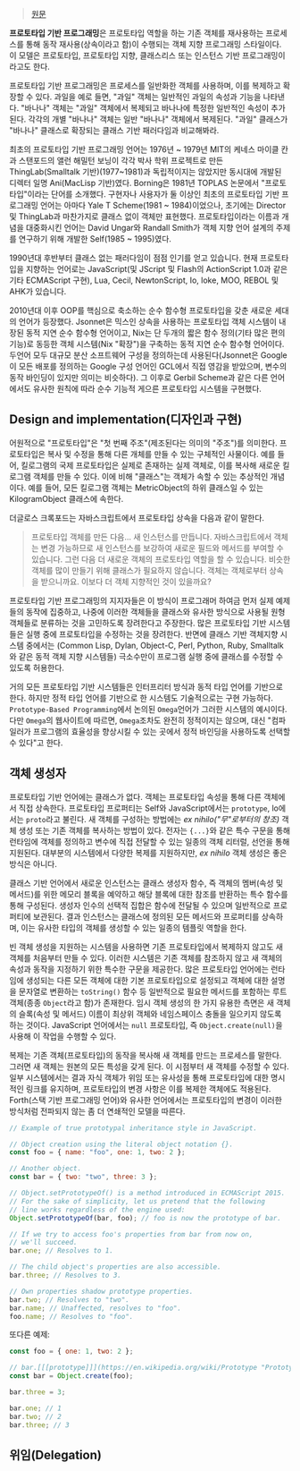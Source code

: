 > [원문](https://en.wikipedia.org/wiki/Prototype-based_programming)

**프로토타입 기반 프로그래밍**은 프로토타입 역할을 하는 기존 객체를 재사용하는 프로세스를 통해 동작 재사용(상속이라고 함)이 수행되는 객체 지향 프로그래밍 스타일이다. 이 모델은 프로토타입, 프로토타입 지향, 클래스리스 또는 인스턴스 기반 프로그래밍이라고도 한다.

프로토타입 기반 프로그래밍은 프로세스를 일반화한 객체를 사용하며, 이를 복제하고 확장할 수 있다. 과일을 예로 들면, "과일" 객체는 일반적인 과일의 속성과 기능을 나타낸다. "바나나" 객체는 "과일" 객체에서 복제되고 바나나에 특정한 일반적인 속성이 추가된다. 각각의 개별 "바나나" 객체는 일반 "바나나" 객체에서 복제된다. "과일" 클래스가 "바나나" 클래스로 확장되는 클래스 기반 패러다임과 비교해봐라.

최초의 프로토타입 기반 프로그래밍 언어는 1976년 ~ 1979년 MIT의 케네스 마이클 칸과 스탠포드의 앨런 해밀턴 보닝이 각각 박사 학위 프로젝트로 만든 ThingLab(Smalltalk 기반)(1977~1981)과 독립적이지는 않았지만 동시대에 개발된 디렉터 일명 Ani(MacLisp 기반)였다. Borning은 1981년 TOPLAS 논문에서 "프로토타입"이라는 단어를 소개했다. 구현자나 사용자가 둘 이상인 최초의 프로토타입 기반 프로그래밍 언어는 아마다 Yale T Scheme(1981 ~ 1984)이었으나, 초기에는 Director 및 ThingLab과 마찬가지로 클래스 없이 객체만 표현했다. 프로토타입이라는 이름과 개념을 대중화시킨 언어는 David Ungar와 Randall Smith가 객체 지향 언어 설계의 주제를 연구하기 위해 개발한 Self(1985 ~ 1995)였다.

1990년대 후반부터 클래스 없는 패러다임이 점점 인기를 얻고 있습니다. 현재 프로토타입을 지향하는 언어로는 JavaScript(및 JScript 및 Flash의 ActionScript 1.0과 같은 기타 ECMAScript 구현), Lua, Cecil, NewtonScript, Io, loke, MOO, REBOL 및 AHK가 있습니다.

2010년대 이후 OOP를 핵심으로 축소하는 순수 함수형 프로토타입을 갖춘 새로운 세대의 언어가 등장했다. Jsonnet은 믹스인 상속을 사용하는 프로토타입 객체 시스템이 내장된 동적 지연 순수 함수형 언어이고, Nix는 단 두개의 짧은 함수 정의(기타 많은 편의 기능)로 동등한 객체 시스템(Nix "확장")을 구축하는 동적 지연 순수 함수형 언어이다. 두언어 모두 대규모 분산 소프트웨어 구성을 정의하는데 사용된다(Jsonnet은 Google이 모든 배포를 정의하는 Google 구성 언어인 GCL에서 직접 영감을 받았으며, 변수의 동작 바인딩이 있지만 의미는 비슷하다). 그 이후로 Gerbil Scheme과 같은 다른 언어에서도 유사한 원칙에 따라 순수 기능적 게으른 프로토타입 시스템을 구현했다.

## Design and implementation(디자인과 구현)
어원적으로 "프로토타입"은 "첫 번째 주조"(제조된다는 의미의 "주조")를 의미한다. 프로토타입은 복사 및 수정을 통해 다른 개체를 만들 수 있는 구체적인 사물이다. 예를 들어, 킬로그램의 국제 프로토타입은 실제로 존재하는 실제 객체로, 이를 복사해 새로운 킬로그램 객체를 만들 수 있다. 이에 비해 "클래스"는 객체가 속할 수 있는 추상적인 개념이다. 예를 들어, 모든 킬로그램 객체는 MetricObject의 하위 클래스일 수 있는 KilogramObject 클래스에 속한다.

더글로스 크록포드는 자바스크립트에서 프로토타입 상속을 다음과 같이 말한다.

> 프로토타입 객체를 만든 다음... 새 인스턴스를 만듭니다. 자바스크립트에서 객체는 변경 가능하므로 새 인스턴스를 보강하여 새로운 필드와 메서드를 부여할 수 있습니다. 그런 다음 더 새로운 객체의 프로토타입 역할을 할 수 있습니다. 비슷한 객체를 많이 만들기 위해 클래스가 필요하지 않습니다. 객체는 객체로부터 상속을 받으니까요. 이보다 더 객체 지향적인 것이 있을까요?

프로토타입 기반 프로그래밍의 지지자들은 이 방식이 프로그래머 하여금 먼저 실제 예제들의 동작에 집중하고, 나중에 이러한 객체들을 클래스와 유사한 방식으로 사용될 원형 객체들로 분류하는 것을 고민하도록 장려한다고 주장한다. 많은 프로토타입 기반 시스템들은 실행 중에 프로토타입을 수정하는 것을 장려한다. 반면에 클래스 기반 객체지향 시스템 중에서는 (Common Lisp, Dylan, Object-C, Perl, Python, Ruby, Smalltalk와 같은 동적 객체 지향 시스템들) 극소수만이 프로그램 실행 중에 클래스를 수정할 수 있도록 허용한다.

거의 모든 프로토타입 기반 시스템들은 인터프리터 방식과 동적 타입 언어를 기반으로 한다. 하지만 정적 타입 언어를 기반으로 한 시스템도 기술적으로는 구현 가능하다. `Prototype-Based Programming`에서 논의된 `Omega`언어가 그러한 시스템의 예시이다. 다만 `Omega`의 웹사이트에 따르면, `Omega`조차도 완전히 정적이지는 않으며, 대신 "컴파일러가 프로그램의 효율성을 향상시킬 수 있는 곳에서 정적 바인딩을 사용하도록 선택할 수 있다"고 한다.

## 객체 생성자
프로토타입 기반 언어에는 클래스가 없다. 객체는 프로토타입 속성을 통해 다른 객체에서 직접 상속한다. 프로토타입 프로퍼티는 Self와 JavaScript에서는 `prototype`, lo에서는 `proto`라고 불린다. 새 객체를 구성하는 방법에는 *ex nihilo("무"로부터의 창조)* 객체 생성 또는 기존 객체를 복사하는 방법이 있다. 전자는 `{...}`와 같은 특수 구문을 통해 런타임에 객체를 정의하고 변수에 직접 전달할 수 있는 일종의 객체 리터럴, 선언을 통해 지원된다. 대부분의 시스템에서 다양한 복제를 지원하지만, *ex nihilo* 객체 생성은 좋은 방식은 아니다.

클래스 기반 언어에서 새로운 인스턴스는 클래스 생성자 함수, 즉 객체의 멤버(속성 및 메서드)를 위한 메모리 블록을 예약하고 해당 블록에 대한 참조를 반환하는 특수 함수를 통해 구성된다. 생성자 인수의 선택적 집합은 함수에 전달될 수 있으며 일반적으로 프로퍼티에 보관된다. 결과 인스턴스는 클래스에 정의된 모든 메서드와 프로퍼티를 상속하며, 이는 유사한 타입의 객체를 생성할 수 있는 일종의 템플릿 역할을 한다.

빈 객체 생성을 지원하는 시스템을 사용하면 기존 프로토타입에서 복제하지 않고도 새 객체를 처음부터 만들 수 있다. 이러한 시스템은 기존 객체를 참조하지 않고 새 객체의 속성과 동작을 지정하기 위한 특수한 구문을 제공한다. 많은 프로토타입 언어에는 런타임에 생성되는 다른 모든 객체에 대한 기본 프로토타입으로 설정되고 객체에 대한 설명을 문자열로 변환하는 `toString()` 함수 등 일반적으로 필요한 메서드를 포함하는 루트 객체(종종 `Object`라고 함)가 존재한다. 임시 객체 생성의 한 가지 유용한 측면은 새 객체의 슬록(속성 및 메서드) 이름이 최상위 객체와 네임스페이스 충돌을 일으키지 않도록 하는 것이다. JavaScript 언어에서는 `null` 프로토타입, 즉 `Object.create(null)`을 사용해 이 작업을 수행할 수 있다.

복제는 기존 객체(프로토타입)의 동작을 복사해 새 객체를 만드는 프로세스를 말한다. 그러면 새 객체는 원본의 모든 특성을 갖게 된다. 이 시점부터 새 객체를 수정할 수 있다. 일부 시스템에서는 결과 자식 객체가 위임 또는 유사성을 통해 프로토타입에 대한 명시적인 링크를 유지하며, 프로토타입의 변경 사항은 이를 복제한 객체에도 적용된다. Forth(스택 기반 프로그래밍 언어)와 유사한 언어에서는 프로토타입의 변경이 이러한 방식처럼 전파되지 않는 좀 더 연쇄적인 모델을 따른다.

```js
// Example of true prototypal inheritance style in JavaScript.

// Object creation using the literal object notation {}.
const foo = { name: "foo", one: 1, two: 2 };

// Another object.
const bar = { two: "two", three: 3 };

// Object.setPrototypeOf() is a method introduced in ECMAScript 2015.
// For the sake of simplicity, let us pretend that the following
// line works regardless of the engine used:
Object.setPrototypeOf(bar, foo); // foo is now the prototype of bar.

// If we try to access foo's properties from bar from now on, 
// we'll succeed. 
bar.one; // Resolves to 1.

// The child object's properties are also accessible.
bar.three; // Resolves to 3.

// Own properties shadow prototype properties.
bar.two; // Resolves to "two".
bar.name; // Unaffected, resolves to "foo".
foo.name; // Resolves to "foo".
```

또다른 예제:
```js
const foo = { one: 1, two: 2 };

// bar.[[[prototype]]](https://en.wikipedia.org/wiki/Prototype "Prototype") = foo
const bar = Object.create(foo);

bar.three = 3;

bar.one; // 1
bar.two; // 2
bar.three; // 3
```

## 위임(Delegation)
